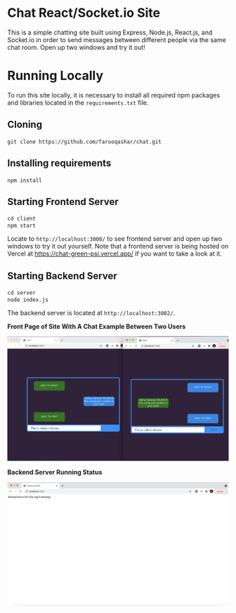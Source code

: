 # Chat React/Socket.io Site

This is a simple chatting site built using Express, Node.js, React.js, and Socket.io in order to send messages between different people via the same chat room. Open up two windows and try it out!

# Running Locally 

To run this site locally, it is necessary to install all required npm packages and libraries located in the `requirements.txt` file.

## Cloning 

```
git clone https://github.com/farooqashar/chat.git
```

## Installing requirements 

```
npm install
```

## Starting Frontend Server 

```
cd client
npm start
```

Locate to `http://localhost:3000/` to see frontend server and open up two windows to try it out yourself. Note that a frontend server is being hosted on Vercel at https://chat-green-psi.vercel.app/ if you want to take a look at it.

## Starting Backend Server

```
cd server
node index.js
```
The backend server is located at `http://localhost:3002/`.

**Front Page of Site With A Chat Example Between Two Users**

![Front Page of Site With A Chat Example Between Two Users](https://raw.githubusercontent.com/farooqashar/chat/readme_images/images/frontend.png)


**Backend Server Running Status**

![Backend Server Running Status](https://raw.githubusercontent.com/farooqashar/chat/readme_images/images/backend.png)


